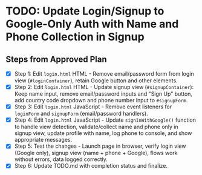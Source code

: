
# TODO: Update Login/Signup to Google-Only Auth with Name and Phone Collection in Signup

## Steps from Approved Plan

- [x] Step 1: Edit `login.html` HTML - Remove email/password form from login view (`#loginContainer`), retain Google button and other elements.
- [x] Step 2: Edit `login.html` HTML - Update signup view (`#signupContainer`): Keep name input, remove email/password inputs and "Sign Up" button, add country code dropdown and phone number input to `#signupForm`.
- [x] Step 3: Edit `login.html` JavaScript - Remove event listeners for `loginForm` and `signupForm` (email/password handlers).
- [x] Step 4: Edit `login.html` JavaScript - Update `signInWithGoogle()` function to handle view detection, validate/collect name and phone only in signup view, update profile with name, log phone to console, and show appropriate messages.
- [x] Step 5: Test the changes - Launch page in browser, verify login view (Google only), signup view (name + phone + Google), flows work without errors, data logged correctly.
- [x] Step 6: Update TODO.md with completion status and finalize.
